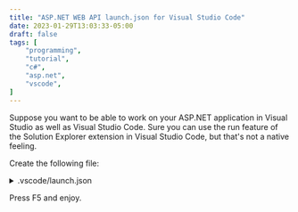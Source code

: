 ```yaml
---
title: "ASP.NET WEB API launch.json for Visual Studio Code"
date: 2023-01-29T13:03:33-05:00
draft: false
tags: [
    "programming",
    "tutorial",
    "c#",
    "asp.net",
    "vscode",
]
---
```


Suppose you want to be able to work on your ASP.NET application in Visual Studio as well as Visual Studio Code. Sure you can use the run feature of the Solution Explorer extension in Visual Studio Code, but that's not a native feeling.

Create the following file:

<details><summary>.vscode/launch.json</summary>

```json
{
    "version": "0.2.0",
    "configurations": [
        {
            // Use IntelliSense to find out which attributes exist for C# debugging
            // Use hover for the description of the existing attributes
            // For further information visit https://github.com/OmniSharp/omnisharp-vscode/blob/master/debugger-launchjson.md
            "name": ".NET Core Launch (web)",
            "type": "coreclr",
            "request": "launch",
            "preLaunchTask": "build",
            "program": "dotnet",
            // alternative program: if you have changed target frameworks, make sure to update the program path.
            // "program": "${workspaceFolder}/SttApi/bin/Debug/net7.0/SttApi.dll",
            "args": ["watch"],
            "cwd": "${workspaceFolder}/SttApi",
            "stopAtEntry": false,
            "console": "integratedTerminal",
            // Enable launching a web browser when ASP.NET Core starts. For more information: https://aka.ms/VSCode-CS-LaunchJson-WebBrowser
            "serverReadyAction": {
                "action": "openExternally",
                "pattern": "\\bNow listening on:\\s+(https?://\\S+)",
                "uriFormat": "%s/swagger"
            },
            "env": {
                "ASPNETCORE_ENVIRONMENT": "Development",
                "ASPNETCORE_URLS": "http://localhost:5284"
            },
            "sourceFileMap": {
                "/Views": "${workspaceFolder}/Views"
            }
        },
        {
            "name": ".NET Core Attach",
            "type": "coreclr",
            "request": "attach"
        }
    ]
}
```

</details>

Press F5 and enjoy.
